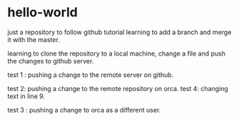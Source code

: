 # hello-world
just a repository to follow github tutorial
learning to add a branch and merge it with the master.

learning to clone the repository to a local machine, change a file and push the changes to github server.

test 1 : pushing a change to the remote server on github.

test 2: pushing a change to the remote repository on orca. test 4: changing text in line 9.

test 3 : pushing a change to orca as a different user.
